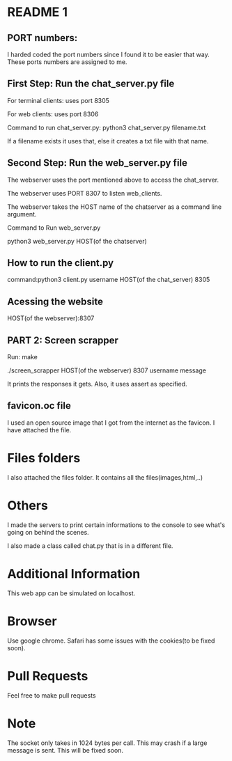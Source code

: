 # README 1


## PORT numbers:
I harded coded the port numbers since I found it to be easier that way. These ports numbers are assigned to me.

## First Step: Run the chat_server.py file
For terminal clients: uses port 8305

For web clients: uses port 8306 

Command to run chat_server.py: python3 chat_server.py filename.txt

If a filename exists it uses that, else it creates a txt file with that name.


## Second Step: Run the web_server.py file

The webserver uses the port mentioned above to access the chat_server.

The webserver uses PORT 8307 to listen web_clients. 

The webserver takes the HOST name of the chatserver as a command line argument.

Command to Run web_server.py

python3 web_server.py HOST(of the chatserver)

## How to run the client.py
command:python3 client.py username HOST(of the chat_server) 8305 

## Acessing the website

HOST(of the webserver):8307

## PART 2: Screen scrapper
Run: make

./screen_scrapper HOST(of the webserver) 8307 username message 

It prints the responses it gets. Also, it uses assert as specified. 

## favicon.oc file
I used an open source image that I got from the internet as the favicon. I have attached the file.

# Files folders

I also attached the files folder. It contains all the files(images,html,..)


# Others
I made the servers to print certain informations to the console to see what's going on behind the scenes.

I also made a class called chat.py that is in a different file.

# Additional Information
This web app can be simulated on localhost.

# Browser
Use google chrome. Safari has some issues with the cookies(to be fixed soon). 

# Pull Requests
Feel free to make pull requests

# Note
The socket only takes in 1024 bytes per call. This may crash if a large message is sent. This will be fixed soon.
